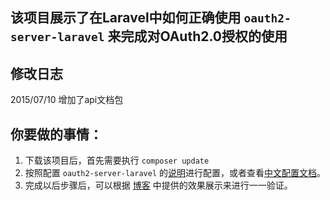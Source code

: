 ## 该项目展示了在Laravel中如何正确使用 `oauth2-server-laravel` 来完成对OAuth2.0授权的使用

## 修改日志
2015/07/10 增加了api文档包

## **你要做的事情：**
1. 下载该项目后，首先需要执行 `composer update`
2. 按照配置 `oauth2-server-laravel` 的[说明](https://github.com/lucadegasperi/oauth2-server-laravel/wiki/Laravel-5-Installation)进行配置，或者查看[中文配置文档](http://blog.csdn.net/hel12he/article/details/46820711)。
3. 完成以后步骤后，可以根据 [博客](http://blog.csdn.net/hel12he/article/details/46820711) 中提供的效果展示来进行一一验证。
